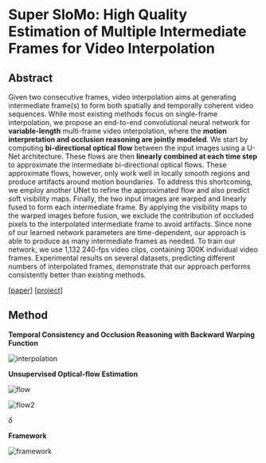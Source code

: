 # Super SloMo: High Quality Estimation of Multiple Intermediate Frames for Video Interpolation



## Abstract

Given two consecutive frames, video interpolation aims at generating intermediate frame(s) to form both spatially and temporally coherent video sequences. While most existing methods focus on single-frame interpolation, we propose an end-to-end convolutional neural network for **variable-length** multi-frame video interpolation, where the **motion interpretation and occlusion reasoning are jointly modeled**. We start by computing **bi-directional optical flow** between the input images using a U-Net architecture. These flows are then **linearly combined at each time step** to approximate the intermediate bi-directional optical flows. These approximate flows, however, only work well in locally smooth regions and produce artifacts around motion boundaries. To address this shortcoming, we employ another UNet to refine the approximated flow and also predict soft visibility maps. Finally, the two input images are warped and linearly fused to form each intermediate frame. By applying the visibility maps to the warped images before fusion, we exclude the contribution of occluded pixels to the interpolated intermediate frame to avoid artifacts. Since none of our learned network parameters are time-dependent, our approach is able to produce as many intermediate frames as needed. To train our network, we use 1,132 240-fps video clips, containing 300K individual video frames. Experimental results on several datasets, predicting different numbers of interpolated frames, demonstrate that our approach performs consistently better than existing methods.

[[paper]](https://arxiv.org/pdf/1712.00080.pdf) [[project]](https://people.cs.umass.edu/~hzjiang/projects/superslomo/)



## Method

**Temporal Consistency and Occlusion Reasoning with Backward Warping Function** 

![interpolation](https://github.com/antony0621/Videos-Publications-Collection/blob/master/pics/SuperSloMo/interpolation.png)

**Unsupervised Optical-flow Estimation**

![flow](https://github.com/antony0621/Videos-Publications-Collection/blob/master/pics/SuperSloMo/flow.png)

![flow2](https://github.com/antony0621/Videos-Publications-Collection/blob/master/pics/SuperSloMo/flow2.png)

$\delta$ 

**Framework**

![framework](https://github.com/antony0621/Videos-Publications-Collection/blob/master/pics/SuperSloMo/framework.png)